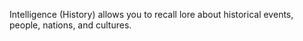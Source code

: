 Intelligence (History) allows you to recall lore about historical events, people, nations, and cultures.